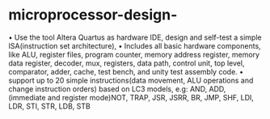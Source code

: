 # microprocessor-design-
•  Use the tool Altera Quartus as hardware IDE, design and self-test a simple ISA(instruction set architecture),  •   Includes all basic hardware components, like ALU, register files, program counter, memory address register, memory data register, decoder, mux, registers, data path, control unit, top level, comparator, adder, cache, test bench, and unity test assembly code.  •   support up to 20 simple instructions(data movement, ALU operations and change instruction orders) based on LC3 models, e.g: AND, ADD, (immediate and register mode)NOT, TRAP, JSR, JSRR, BR, JMP, SHF, LDI, LDR, STI, STR, LDB, STB
